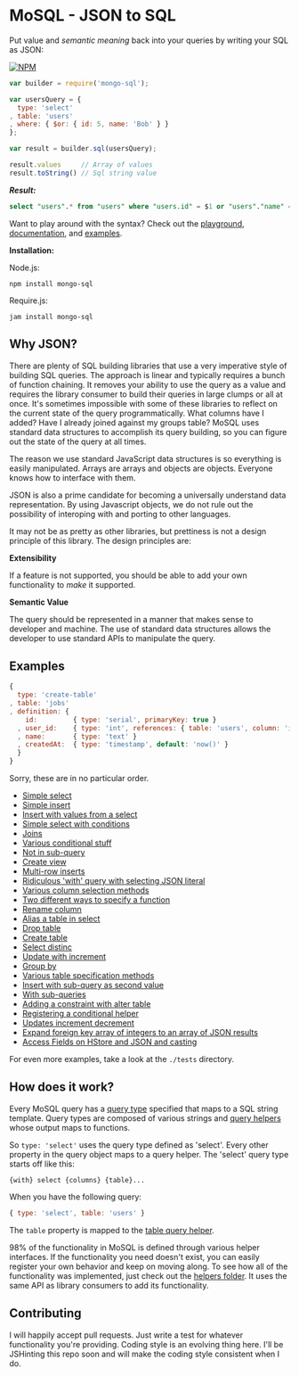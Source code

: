 # MoSQL - JSON to SQL

Put value and _semantic meaning_ back into your queries by writing your SQL as JSON:

[![NPM](https://nodei.co/npm/mongo-sql.png)](https://nodei.co/npm/mongo-sql/)

```javascript
var builder = require('mongo-sql');

var usersQuery = {
  type: 'select'
, table: 'users'
, where: { $or: { id: 5, name: 'Bob' } }
};

var result = builder.sql(usersQuery);

result.values     // Array of values
result.toString() // Sql string value
```

___Result:___

```sql
select "users".* from "users" where "users.id" = $1 or "users"."name" = $2
```

Want to play around with the syntax? Check out the [playground](http://mosql.j0.hn), [documentation](./docs), and [examples](#examples).

__Installation:__

Node.js:

```
npm install mongo-sql
```

Require.js:

```
jam install mongo-sql
```

## Why JSON?

There are plenty of SQL building libraries that use a very imperative style of building SQL queries. The approach is linear and typically requires a bunch of function chaining. It removes your ability to use the query as a value and requires the library consumer to build their queries in large clumps or all at once. It's sometimes impossible with some of these libraries to reflect on the current state of the query programmatically. What columns have I added? Have I already joined against my groups table? MoSQL uses standard data structures to accomplish its query building, so you can figure out the state of the query at all times.

The reason we use standard JavaScript data structures is so everything is easily manipulated. Arrays are arrays and objects are objects. Everyone knows how to interface with them.

JSON is also a prime candidate for becoming a universally understand data representation. By using Javascript objects, we do not rule out the possibility of interoping with and porting to other languages.

It may not be as pretty as other libraries, but prettiness is not a design principle of this library. The design principles are:

__Extensibility__

If a feature is not supported, you should be able to add your own functionality to _make_ it supported.

__Semantic Value__

The query should be represented in a manner that makes sense to developer and machine. The use of standard data structures allows the developer to use standard APIs to manipulate the query.

## Examples

```javascript
{
  type: 'create-table'
, table: 'jobs'
, definition: {
    id:         { type: 'serial', primaryKey: true }
  , user_id:    { type: 'int', references: { table: 'users', column: 'id' } }
  , name:       { type: 'text' }
  , createdAt:  { type: 'timestamp', default: 'now()' }
  }
}
```

Sorry, these are in no particular order.

* [Simple select](http://mosql.j0.hn/#/snippets/1)
* [Simple insert](http://mosql.j0.hn/#/snippets/2)
* [Insert with values from a select](http://mosql.j0.hn/#/snippets/16)
* [Simple select with conditions](http://mosql.j0.hn/#/snippets/3)
* [Joins](http://mosql.j0.hn/#/snippets/1b)
* [Various conditional stuff](http://mosql.j0.hn/#/snippets/1j)
* [Not in sub-query](http://mosql.j0.hn/#/snippets/4)
* [Create view](http://mosql.j0.hn/#/snippets/5)
* [Multi-row inserts](http://mosql.j0.hn/#/snippets/6)
* [Ridiculous 'with' query with selecting JSON literal](http://mosql.j0.hn/#/snippets/e)
* [Various column selection methods](http://mosql.j0.hn/#/snippets/w)
* [Two different ways to specify a function](http://mosql.j0.hn/#/snippets/z)
* [Rename column](http://mosql.j0.hn/#/snippets/11)
* [Alias a table in select](http://mosql.j0.hn/#/snippets/12)
* [Drop table](http://mosql.j0.hn/#/snippets/13)
* [Create table](http://mosql.j0.hn/#/snippets/14)
* [Select distinc](http://mosql.j0.hn/#/snippets/15)
* [Update with increment](http://mosql.j0.hn/#/snippets/17)
* [Group by](http://mosql.j0.hn/#/snippets/19)
* [Various table specification methods](http://mosql.j0.hn/#/snippets/1d)
* [Insert with sub-query as second value](http://mosql.j0.hn/#/snippets/1e)
* [With sub-queries](http://mosql.j0.hn/#/snippets/1f)
* [Adding a constraint with alter table](http://mosql.j0.hn/#/snippets/1h)
* [Registering a conditional helper](http://mosql.j0.hn/#/snippets/1p)
* [Updates increment decrement](http://mosql.j0.hn/#/snippets/1n)
* [Expand foreign key array of integers to an array of JSON results](http://mosql.j0.hn/#/snippets/1t)
* [Access Fields on HStore and JSON and casting](http://mosql.j0.hn/#/snippets/2y)

For even more examples, take a look at the `./tests` directory.

## How does it work?

Every MoSQL query has a [query type](./docs/query-types.md) specified that maps to a SQL string template. Query types are composed of various strings and [query helpers](./docs/query-helpers.md) whose output maps to functions.

So ```type: 'select'``` uses the query type defined as 'select'. Every other property in the query object maps to a query helper. The 'select' query type starts off like this:

```
{with} select {columns} {table}...
```

When you have the following query:

```javascript
{ type: 'select', table: 'users' }
```

The ```table``` property is mapped to the [table query helper](./docs/query-helpers.md#helper-table).

98% of the functionality in MoSQL is defined through various helper interfaces. If the functionality you need doesn't exist, you can easily register your own behavior and keep on moving along. To see how all of the functionality was implemented, just check out the [helpers folder](./helpers). It uses the same API as library consumers to add its functionality.

## Contributing

I will happily accept pull requests. Just write a test for whatever functionality you're providing. Coding style is an evolving thing here. I'll be JSHinting this repo soon and will make the coding style consistent when I do.
